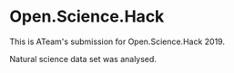 # Open.Science.Hack
This is ATeam's submission for Open.Science.Hack 2019.

Natural science data set was analysed.
